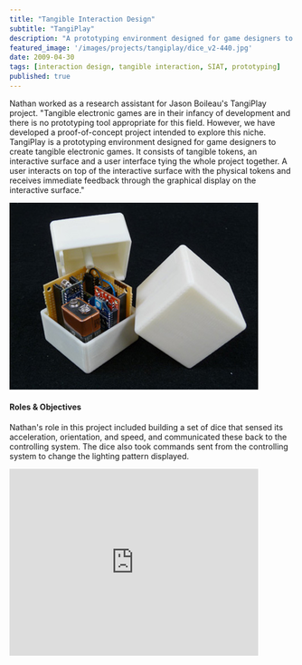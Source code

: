 ```yaml
---
title: "Tangible Interaction Design"
subtitle: "TangiPlay"
description: "A prototyping environment designed for game designers to create tangible electronic games."
featured_image: '/images/projects/tangiplay/dice_v2-440.jpg'
date: 2009-04-30
tags: [interaction design, tangible interaction, SIAT, prototyping]
published: true
---
```


Nathan worked as a research assistant for Jason Boileau's TangiPlay project.
"Tangible electronic games are in their infancy of development and there is no prototyping tool appropriate for this field.
However, we have developed a proof-of-concept project intended to explore this niche.
TangiPlay is a prototyping environment designed for game designers to create tangible electronic games.
It consists of tangible tokens, an interactive surface and a user interface tying the whole project together.
A user interacts on top of the interactive surface with the physical tokens and receives immediate feedback through the graphical display on the interactive surface." 

![Physical Prototype](/images/projects/tangiplay/dice_v2-440.jpg)

#### Roles & Objectives

Nathan's role in this project included building a set of dice that sensed its acceleration, orientation, and speed, and communicated these back to the controlling system.
The dice also took commands sent from the controlling system to change the lighting pattern displayed.

<p>
  <iframe src="https://player.vimeo.com/video/33841683?portrait=0" webkitallowfullscreen="" mozallowfullscreen="" allowfullscreen="" width="440" height="330" frameborder="0"></iframe>
</p>
